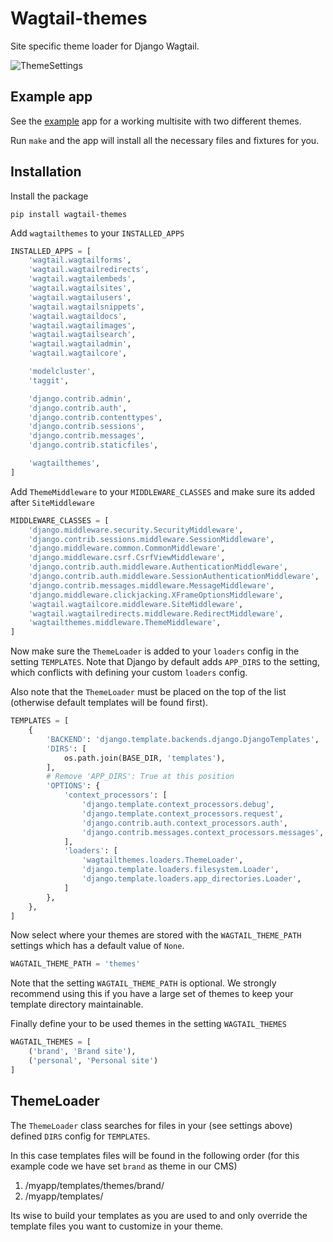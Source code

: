 # Wagtail-themes

Site specific theme loader for Django Wagtail.

![ThemeSettings](docs/screenshot.jpg)

## Example app

See the [example](https://github.com/moorinteractive/wagtail-themes/tree/master/example) app for a working multisite with two different themes.

Run `make` and the app will install all the necessary files and fixtures for you. 

## Installation

Install the package

```
pip install wagtail-themes
```

Add `wagtailthemes` to your `INSTALLED_APPS`

```python
INSTALLED_APPS = [
    'wagtail.wagtailforms',
    'wagtail.wagtailredirects',
    'wagtail.wagtailembeds',
    'wagtail.wagtailsites',
    'wagtail.wagtailusers',
    'wagtail.wagtailsnippets',
    'wagtail.wagtaildocs',
    'wagtail.wagtailimages',
    'wagtail.wagtailsearch',
    'wagtail.wagtailadmin',
    'wagtail.wagtailcore',

    'modelcluster',
    'taggit',

    'django.contrib.admin',
    'django.contrib.auth',
    'django.contrib.contenttypes',
    'django.contrib.sessions',
    'django.contrib.messages',
    'django.contrib.staticfiles',

    'wagtailthemes',
]
```

Add `ThemeMiddleware` to your `MIDDLEWARE_CLASSES` and make sure its added
after `SiteMiddleware`

```python
MIDDLEWARE_CLASSES = [
    'django.middleware.security.SecurityMiddleware',
    'django.contrib.sessions.middleware.SessionMiddleware',
    'django.middleware.common.CommonMiddleware',
    'django.middleware.csrf.CsrfViewMiddleware',
    'django.contrib.auth.middleware.AuthenticationMiddleware',
    'django.contrib.auth.middleware.SessionAuthenticationMiddleware',
    'django.contrib.messages.middleware.MessageMiddleware',
    'django.middleware.clickjacking.XFrameOptionsMiddleware',
    'wagtail.wagtailcore.middleware.SiteMiddleware',
    'wagtail.wagtailredirects.middleware.RedirectMiddleware',
    'wagtailthemes.middleware.ThemeMiddleware',
]
```

Now make sure the `ThemeLoader` is added to your `loaders` config in the setting
`TEMPLATES`. Note that Django by default adds `APP_DIRS` to the setting, which
conflicts with defining your custom `loaders` config.

Also note that the `ThemeLoader` must be placed on the top of the list
(otherwise default templates will be found first).

```python
TEMPLATES = [
    {
        'BACKEND': 'django.template.backends.django.DjangoTemplates',
        'DIRS': [
            os.path.join(BASE_DIR, 'templates'),
        ],
        # Remove 'APP_DIRS': True at this position
        'OPTIONS': {
            'context_processors': [
                'django.template.context_processors.debug',
                'django.template.context_processors.request',
                'django.contrib.auth.context_processors.auth',
                'django.contrib.messages.context_processors.messages',
            ],
            'loaders': [
                'wagtailthemes.loaders.ThemeLoader',
                'django.template.loaders.filesystem.Loader',
                'django.template.loaders.app_directories.Loader',
            ]
        },
    },
]
```

Now select where your themes are stored with the `WAGTAIL_THEME_PATH` settings
which has a default value of `None`.

```python
WAGTAIL_THEME_PATH = 'themes'
```

Note that the setting `WAGTAIL_THEME_PATH` is optional. We strongly recommend
using this if you have a large set of themes to keep your template directory
maintainable.

Finally define your to be used themes in the setting `WAGTAIL_THEMES`

```python
WAGTAIL_THEMES = [
    ('brand', 'Brand site'),
    ('personal', 'Personal site')
]
```

## ThemeLoader

The `ThemeLoader` class searches for files in your (see settings above) defined
`DIRS` config for `TEMPLATES`.

In this case templates files will be found in the following order (for this
example code we have set `brand` as theme in our CMS)

1. /myapp/templates/themes/brand/
2. /myapp/templates/

Its wise to build your templates as you are used to and only override the
template files you want to customize in your theme.
